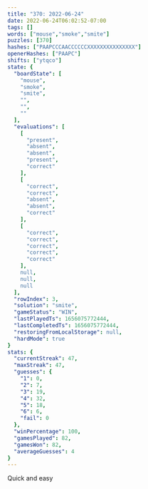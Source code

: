 ```yaml
---
title: "370: 2022-06-24"
date: 2022-06-24T06:02:52-07:00
tags: []
words: ["mouse","smoke","smite"]
puzzles: [370]
hashes: ["PAAPCCCAACCCCCCXXXXXXXXXXXXXXX"]
openerHashes: ["PAAPC"]
shifts: ["ytqco"]
state: {
  "boardState": [
    "mouse",
    "smoke",
    "smite",
    "",
    "",
    ""
  ],
  "evaluations": [
    [
      "present",
      "absent",
      "absent",
      "present",
      "correct"
    ],
    [
      "correct",
      "correct",
      "absent",
      "absent",
      "correct"
    ],
    [
      "correct",
      "correct",
      "correct",
      "correct",
      "correct"
    ],
    null,
    null,
    null
  ],
  "rowIndex": 3,
  "solution": "smite",
  "gameStatus": "WIN",
  "lastPlayedTs": 1656075772444,
  "lastCompletedTs": 1656075772444,
  "restoringFromLocalStorage": null,
  "hardMode": true
}
stats: {
  "currentStreak": 47,
  "maxStreak": 47,
  "guesses": {
    "1": 0,
    "2": 7,
    "3": 19,
    "4": 32,
    "5": 18,
    "6": 6,
    "fail": 0
  },
  "winPercentage": 100,
  "gamesPlayed": 82,
  "gamesWon": 82,
  "averageGuesses": 4
}
---
```


<!-- more -->
Quick and easy
